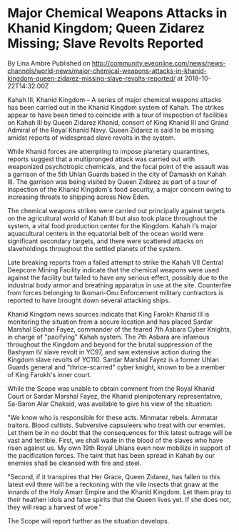 # Major Chemical Weapons Attacks in Khanid Kingdom; Queen Zidarez Missing; Slave Revolts Reported
By Lina Ambre
Published on http://community.eveonline.com/news/news-channels/world-news/major-chemical-weapons-attacks-in-khanid-kingdom-queen-zidarez-missing-slave-revolts-reported/ at 2018-10-22T14:32:00Z

Kahah III, Khanid Kingdom – A series of major chemical weapons attacks has been carried out in the Khanid Kingdom system of Kahah. The strikes appear to have been timed to coincide with a tour of inspection of facilities on Kahah III by Queen Zidarez Khanid, consort of King Khanid III and Grand Admiral of the Royal Khanid Navy. Queen Zidarez is said to be missing amidst reports of widespread slave revolts in the system.

While Khanid forces are attempting to impose planetary quarantines, reports suggest that a multipronged attack was carried out with weaponized psychotropic chemicals, and the focal point of the assault was a garrison of the 5th Uhlan Guards based in the city of Damaskh on Kahah III. The garrison was being visited by Queen Zidarez as part of a tour of inspection of the Khanid Kingdom's food security, a major concern owing to increasing threats to shipping across New Eden.

The chemical weapons strikes were carried out principally against targets on the agricultural world of Kahah III but also took place throughout the system, a vital food production center for the Kingdom. Kahah I's major aquacultural centers in the equatorial belt of the ocean world were significant secondary targets, and there were scattered attacks on slaveholdings throughout the settled planets of the system.

Late breaking reports from a failed attempt to strike the Kahah VII Central Deepcore Mining Facility indicate that the chemical weapons were used against the facility but failed to have any serious effect, possibly due to the industrial body armor and breathing apparatus in use at the site. Counterfire from forces belonging to Ikomari-Onu Enforcement military contractors is reported to have brought down several attacking ships.

Khanid Kingdom news sources indicate that King Farokh Khanid III is monitoring the situation from a secure location and has placed Sardar Marshal Soshan Fayez, commander of the feared 7th Asbara Cyber Knights, in charge of "pacifying" Kahah system. The 7th Asbara are infamous throughout the Kingdom and beyond for the brutal suppression of the Bashyam IV slave revolt in YC97, and saw extensive action during the Kingdom slave revolts of YC110. Sardar Marshal Fayez is a former Uhlan Guards general and "thrice-scarred" cyber knight, known to be a member of King Farokh's inner court.

While the Scope was unable to obtain comment from the Royal Khanid Court or Sardar Marshal Fayez, the Khanid plenipoteniary representative, Sa-Baron Alar Chakaid, was available to give his view of the situation:

"We know who is responsible for these acts. Minmatar rebels. Ammatar traitors. Blood cultists. Subversive capsuleers who treat with our enemies. Let them be in no doubt that the consequences for this latest outrage will be vast and terrible. First, we shall wade in the blood of the slaves who have risen against us. My own 19th Royal Uhlans even now mobilize in support of the pacification forces. The taint that has been spread in Kahah by our enemies shall be cleansed with fire and steel.

"Second, if it transpires that Her Grace, Queen Zidarez, has fallen to this latest evil there will be a reckoning with the vile insects that gnaw at the innards of the Holy Amarr Empire and the Khanid Kingdom. Let them pray to their heathen idols and false spirits that the Queen lives yet. If she does not, they will reap a harvest of woe."

The Scope will report further as the situation develops.


